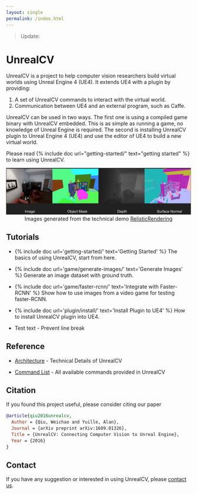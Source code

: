 ```yaml
---
layout: single
permalink: /index.html
---
```

<blockquote class='bg-warning'>
Update:
</blockquote>

# UnrealCV

UnrealCV is a project to help computer vision researchers build virtual worlds using Unreal Engine 4 (UE4). It extends UE4 with a plugin by providing:

1. A set of UnrealCV commands to interact with the virtual world.
2. Communication between UE4 and an external program, such as Caffe.

UnrealCV can be used in two ways. The first one is using a compiled game binary with UnrealCV embedded. This is as simple as running a game, no knowledge of Unreal Engine is required. The second is installing UnrealCV plugin to Unreal Engine 4 (UE4) and use the editor of UE4 to build a new virtual world.

Please read {% include doc url="getting-started/" text="getting started" %} to learn using UnrealCV.

<center>
  <img src="images/homepage_teaser.png" alt="annotation"/>
  Images generated from the technical demo <a href="reference/model_zoo.html#realistic_rendering">RelisticRendering</a><br>
</center>

## Tutorials

- {% include doc url='getting-started/' text='Getting Started' %}
  The basics of using UnrealCV, start from here.
<!-- [Getting Started](tutorial/getting_started.html) -->

- {% include doc url='game/generate-images/' text='Generate Images' %}
  Generate an image dataset with ground truth.

- {% include doc url='game/faster-rcnn/' text='Integrate with Faster-RCNN' %}
  Show how to use images from a video game for testing faster-RCNN.
<!-- [Integrate with Faster-RCNN](https://unrealcv.readthedocs.io/page/game/faster-rcnn/) -->

- {% include doc url='plugin/install/' text='Install Plugin to UE4' %}
  How to install UnrealCV plugin into UE4.
<!-- [Install Plugin to UE4](tutorial/plugin.html) -->

- Test text
  \- Prevent line break

## Reference

- [Architecture](reference/architecture.html) - Technical Details of UnrealCV

- [Command List](reference/commands.html) - All available commands provided in UnrealCV

## Citation

If you found this project useful, please consider citing our paper

```bibtex
@article{qiu2016unrealcv,
  Author = {Qiu, Weichao and Yuille, Alan},
  Journal = {arXiv preprint arXiv:1609.01326},
  Title = {UnrealCV: Connecting Computer Vision to Unreal Engine},
  Year = {2016}
}
```

## Contact
If you have any suggestion or interested in using UnrealCV, please [contact us](contact.html).
